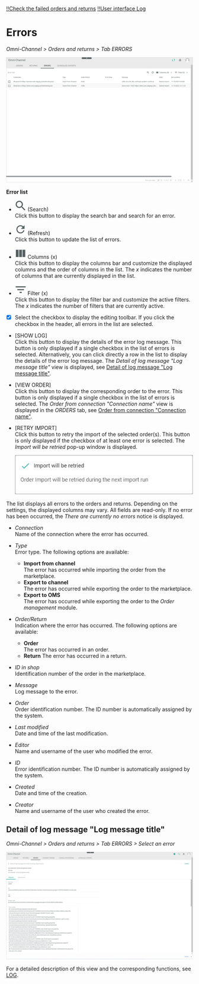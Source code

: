 [!!Check the failed orders and returns](../Operation/04_ManageOrdersReturns.md#check-the-failed-orders-and-returns)
[!!User interface Log](./06a_Log.md)

# Errors

*Omni-Channel > Orders and returns > Tab ERRORS*

![Orders](../../Assets/Screenshots/Channels/OrdersReturns/Errors/Errors.png "[Orders]")

[comment]: <> (Shopware6 in Screenshot. Geht so in Ordnung?)

**Error list**	

- ![Search](../../Assets/Icons/Search.png "[Search]") (Search)   
  Click this button to display the search bar and search for an error.

- ![Refresh](../../Assets/Icons/Refresh01.png "[Refresh]") (Refresh)   
  Click this button to update the list of errors.

- ![Columns](../../Assets/Icons/Columns.png "[Columns]") Columns (x)   
  Click this button to display the columns bar and customize the displayed columns and the order of columns in the list. The *x* indicates the number of columns that are currently displayed in the list.

- ![Filter](../../Assets/Icons/Filter.png "[Filter]") Filter (x)   
  Click this button to display the filter bar and customize the active filters. The *x* indicates the number of filters that are currently active.

- [x]     
  Select the checkbox to display the editing toolbar. If you click the checkbox in the header, all errors in the list are selected.

- [SHOW LOG]  
  Click this button to display the details of the error log message. This button is only displayed if a single checkbox in the list of errors is selected. Alternatively, you can click directly a row in the list to display the details of the error log message. The *Detail of log message "Log message title"* view is displayed, see [Detail of log message "Log message title"](#detail-of-log-message-log-message-name).

- [VIEW ORDER]  
  Click this button to display the corresponding order to the error. This button is only displayed if a single checkbox in the list of errors is selected. The *Order from connection "Connection name"* view is displayed in the *ORDERS* tab, see [Order from connection "Connection name"](./05a_Orders.md#order-from-connection-connection-name).

- [RETRY IMPORT]  
  Click this button to retry the import of the selected order(s). This button is only displayed if the checkbox of at least one error is selected. The *Import will be retried* pop-up window is displayed.

  ![Import will be retried](../../Assets/Screenshots/Channels/OrdersReturns/Orders/ImportRetried.png "[Import will be retried]")

[comment]: <> (prüfen, ob das pop-up window auch hier angezeigt wird.)


The list displays all errors to the orders and returns. Depending on the settings, the displayed columns may vary. All fields are read-only. If no error has been occurred, the *There are currently no errors* notice is displayed.

- *Connection*  
  Name of the connection where the error has occurred.

- *Type*  
  Error type. The following options are available:   
    - **Import from channel**  
      The error has occurred while importing the order from the marketplace.   
    - **Export to channel**  
      The error has occurred while exporting the order to the marketplace.  
    - **Export to OMS**  
      The error has occurred while exporting the order to the *Order management* module.

- *Order/Return*  
  Indication where the error has occurred. The following options are available:
    - **Order**   
      The error has occurred in an order.
    - **Return**
      The error has occurred in a return.

- *ID in shop*  
  Identification number of the order in the marketplace. 

- *Message*  
  Log message to the error.  

- *Order*  
  Order identification number. The ID number is automatically assigned by the system.

- *Last modified*  
  Date and time of the last modification.

- *Editor*  
  Name and username of the user who modified the error.  

- *ID*  
  Error identification number. The ID number is automatically assigned by the system.

- *Created*  
  Date and time of the creation.

- *Creator*  
  Name and username of the user who created the error.


## Detail of log message "Log message title"

*Omni-Channel > Orders and returns > Tab ERRORS > Select an error*

![Detail of log message](../../Assets/Screenshots/Channels/OrdersReturns/Errors/DetailLogMessageAttributes.png "[Detail of log message]")

For a detailed description of this view and the corresponding functions, see [LOG](./06a_Log.md#detail-of-log-message-log-message-title).